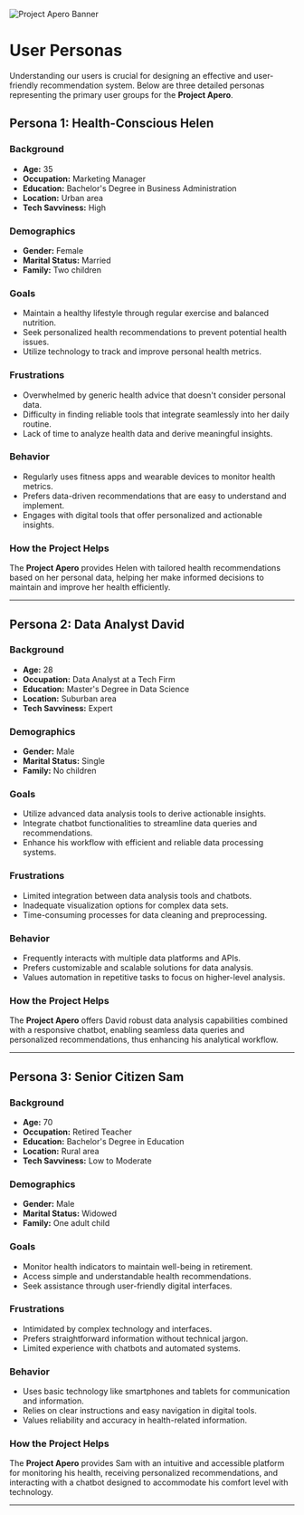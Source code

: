![Project Apero Banner](./.ASP_Banner.png)

# **User Personas**

Understanding our users is crucial for designing an effective and user-friendly recommendation system. Below are three detailed personas representing the primary user groups for the **Project Apero**.

## **Persona 1: Health-Conscious Helen**

### **Background**
- **Age:** 35
- **Occupation:** Marketing Manager
- **Education:** Bachelor's Degree in Business Administration
- **Location:** Urban area
- **Tech Savviness:** High

### **Demographics**
- **Gender:** Female
- **Marital Status:** Married
- **Family:** Two children

### **Goals**
- Maintain a healthy lifestyle through regular exercise and balanced nutrition.
- Seek personalized health recommendations to prevent potential health issues.
- Utilize technology to track and improve personal health metrics.

### **Frustrations**
- Overwhelmed by generic health advice that doesn't consider personal data.
- Difficulty in finding reliable tools that integrate seamlessly into her daily routine.
- Lack of time to analyze health data and derive meaningful insights.

### **Behavior**
- Regularly uses fitness apps and wearable devices to monitor health metrics.
- Prefers data-driven recommendations that are easy to understand and implement.
- Engages with digital tools that offer personalized and actionable insights.

### **How the Project Helps**
The **Project Apero** provides Helen with tailored health recommendations based on her personal data, helping her make informed decisions to maintain and improve her health efficiently.

---

## **Persona 2: Data Analyst David**

### **Background**
- **Age:** 28
- **Occupation:** Data Analyst at a Tech Firm
- **Education:** Master's Degree in Data Science
- **Location:** Suburban area
- **Tech Savviness:** Expert

### **Demographics**
- **Gender:** Male
- **Marital Status:** Single
- **Family:** No children

### **Goals**
- Utilize advanced data analysis tools to derive actionable insights.
- Integrate chatbot functionalities to streamline data queries and recommendations.
- Enhance his workflow with efficient and reliable data processing systems.

### **Frustrations**
- Limited integration between data analysis tools and chatbots.
- Inadequate visualization options for complex data sets.
- Time-consuming processes for data cleaning and preprocessing.

### **Behavior**
- Frequently interacts with multiple data platforms and APIs.
- Prefers customizable and scalable solutions for data analysis.
- Values automation in repetitive tasks to focus on higher-level analysis.

### **How the Project Helps**
The **Project Apero** offers David robust data analysis capabilities combined with a responsive chatbot, enabling seamless data queries and personalized recommendations, thus enhancing his analytical workflow.

---

## **Persona 3: Senior Citizen Sam**

### **Background**
- **Age:** 70
- **Occupation:** Retired Teacher
- **Education:** Bachelor's Degree in Education
- **Location:** Rural area
- **Tech Savviness:** Low to Moderate

### **Demographics**
- **Gender:** Male
- **Marital Status:** Widowed
- **Family:** One adult child

### **Goals**
- Monitor health indicators to maintain well-being in retirement.
- Access simple and understandable health recommendations.
- Seek assistance through user-friendly digital interfaces.

### **Frustrations**
- Intimidated by complex technology and interfaces.
- Prefers straightforward information without technical jargon.
- Limited experience with chatbots and automated systems.

### **Behavior**
- Uses basic technology like smartphones and tablets for communication and information.
- Relies on clear instructions and easy navigation in digital tools.
- Values reliability and accuracy in health-related information.

### **How the Project Helps**
The **Project Apero** provides Sam with an intuitive and accessible platform for monitoring his health, receiving personalized recommendations, and interacting with a chatbot designed to accommodate his comfort level with technology.

---

